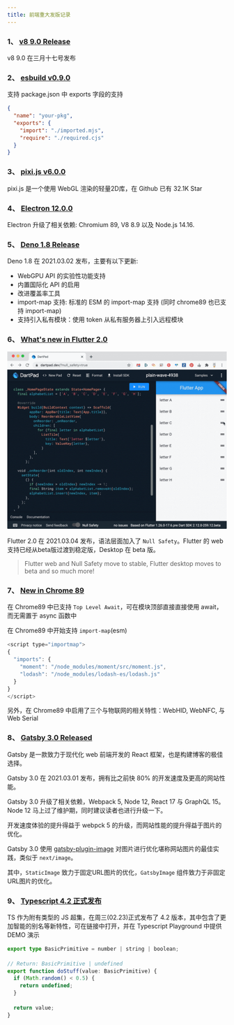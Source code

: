 ```yaml
---
title: 前端重大发版记录
---
```




### **1、 [v8 9.0 Release](https://v8.dev/blog/v8-release-90)**

v8 9.0 在三月十七号发布




    

### **2、 [esbuild v0.9.0](https://github.com/evanw/esbuild/releases/tag/v0.9.0)**

支持 package.json 中 exports 字段的支持

``` json
{
  "name": "your-pkg",
  "exports": {
    "import": "./imported.mjs",
    "require": "./required.cjs"
  }
}
```




    

### **3、 [pixi.js v6.0.0](https://github.com/pixijs/pixi.js/releases/tag/v6.0.0)**

pixi.js 是一个使用 WebGL 渲染的轻量2D库，在 Github 已有 32.1K Star



    

### **4、 [Electron 12.0.0](https://www.electronjs.org/blog/electron-12-0)**

Electron 升级了相关依赖: Chromium 89, V8 8.9 以及 Node.js 14.16.



    

### **5、 [Deno 1.8 Release](https://deno.land/posts/v1.8)**

Deno 1.8 在 2021.03.02 发布，主要有以下更新:

+ WebGPU API 的实验性功能支持
+ 内置国际化 API 的启用
+ 改进覆盖率工具
+ import-map 支持: 标准的 ESM 的 import-map 支持 (同时 chrome89 也已支持 import-map)
+ 支持引入私有模块：使用 token 从私有服务器上引入远程模块




    

### **6、 [What's new in Flutter 2.0](https://medium.com/flutter/whats-new-in-flutter-2-0-fe8e95ecc65)**

![Fulter APP](./assets/flutter-app.gif)

Flutter 2.0 在 2021.03.04 发布，语法层面加入了 `Null Safety`。Flutter 的 web 支持已经从beta版过渡到稳定版，Desktop 在 beta 版。

> Flutter web and Null Safety move to stable, Flutter desktop moves to beta and so much more!




    

### **7、 [New in Chrome 89](https://developer.chrome.com/blog/new-in-chrome-89/)**

在 Chrome89 中已支持 `Top Level Await`，可在模块顶部直接直接使用 await，而无需置于 async 函数中

在 Chrome89 中开始支持 `import-map`(esm)

``` js
<script type="importmap">
{
  "imports": {
    "moment": "/node_modules/moment/src/moment.js",
    "lodash": "/node_modules/lodash-es/lodash.js"
  }
}
</script>
```

另外，在 Chrome89 中启用了三个与物联网的相关特性：WebHID, WebNFC, 与 Web Serial 




    

### **8、 [Gatsby 3.0 Released](https://www.gatsbyjs.com/blog/gatsby-v3/)**

Gatsby 是一款致力于现代化 web 前端开发的 React 框架，也是构建博客的极佳选择。

Gatsby 3.0 在 2021.03.01 发布，拥有比之前快 80% 的开发速度及更高的网站性能。

Gatsby 3.0 升级了相关依赖，Webpack 5, Node 12, React 17 与 GraphQL 15。Node 12 马上过了维护期，同时建议读者也进行升级一下。

开发速度体验的提升得益于 webpck 5 的升级，而网站性能的提升得益于图片的优化。

Gatsby 3.0 使用 [gatsby-plugin-image](https://www.gatsbyjs.com/docs/reference/built-in-components/gatsby-plugin-image/) 对图片进行优化堪称网站图片的最佳实践，类似于 `next/image`。

其中，`StaticImage` 致力于固定URL图片的优化，`GatsbyImage` 组件致力于非固定URL图片的优化。




    

### **9、 [Typescript 4.2 正式发布](https://devblogs.microsoft.com/typescript/announcing-typescript-4-2/)**

TS 作为附有类型的 JS 超集，在周三(02.23)正式发布了 4.2 版本，其中包含了更加智能的别名等新特性，可在链接中打开，并在 Typescript Playground 中提供 DEMO 演示

``` ts
export type BasicPrimitive = number | string | boolean;

// Return: BasicPrimitive | undefined
export function doStuff(value: BasicPrimitive) {
  if (Math.random() < 0.5) {
    return undefined;
  }

  return value;
}
```




    
